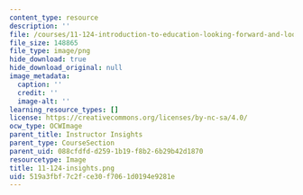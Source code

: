 ```yaml
---
content_type: resource
description: ''
file: /courses/11-124-introduction-to-education-looking-forward-and-looking-back-on-education-fall-2011/519a3fbf7c2fce30f7061d0194e9281e_11-124-insights.png
file_size: 148865
file_type: image/png
hide_download: true
hide_download_original: null
image_metadata:
  caption: ''
  credit: ''
  image-alt: ''
learning_resource_types: []
license: https://creativecommons.org/licenses/by-nc-sa/4.0/
ocw_type: OCWImage
parent_title: Instructor Insights
parent_type: CourseSection
parent_uid: 088cfdfd-d259-1b19-f8b2-6b29b42d1870
resourcetype: Image
title: 11-124-insights.png
uid: 519a3fbf-7c2f-ce30-f706-1d0194e9281e
---
```

